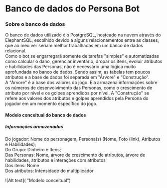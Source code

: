 # Banco de dados do Persona Bot

### Sobre o banco de dados
O banco de dados utilizado é o PostgreSQL, hosteado na nuvem através do ElephantSQL, escolhido devido a alguns relacionamentos entre as classes, que ao meu ver seriam melhor trabalhadas em um banco de dados relacional. <br>
Como o bot se engarregará somente de tarefas "simples" e automatizadas como calcular o dano, gerenciar inventário, dropar os itens, evoluir atributos e habilidades das Personas, não é necessário uma lógica muito aprofundada no banco de dados. Sendo assim, as tabelas tem poucos atributos e a base de dados foi separada em "Árvore" e "Construção".<br>
A "Árvore" é a base dos valores do jogo. Ela armazena informações sobre os números de desenvolvimento das Personas, como o crescimento de atributo por nível e os golpes aprendidos por nível. A "Construção" se refere aos valores dos atributos e golpes aprendidos pela Persona do jogador em um momento específico do jogo.

#### Modelo conceitual do banco de dados

##### Informações armazenadas

Do jogador: Nome do personagem, Persona(s) (Nome, Foto (link), Atributos e Habilidades);<br>
Do Grupo: Dinheiro e Itens;<br>
Das Personas: Nome, árvore de crescimento de atributos, árvore de habilidades, atributos e interações com atributos<br>
Dos itens: Nome<br>
Dos atributos: Intensidade do multiplicador<br>

![Alt text]( "Modelo conceitual")
